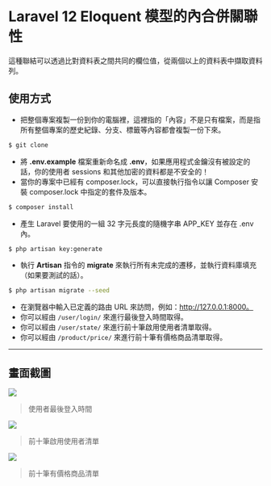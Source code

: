 # Laravel 12 Eloquent 模型的內合併關聯性

這種聯結可以透過比對資料表之間共同的欄位值，從兩個以上的資料表中擷取資料列。

## 使用方式
- 把整個專案複製一份到你的電腦裡，這裡指的「內容」不是只有檔案，而是指所有整個專案的歷史紀錄、分支、標籤等內容都會複製一份下來。
```sh
$ git clone
```
- 將 __.env.example__ 檔案重新命名成 __.env__，如果應用程式金鑰沒有被設定的話，你的使用者 sessions 和其他加密的資料都是不安全的！
- 當你的專案中已經有 composer.lock，可以直接執行指令以讓 Composer 安裝 composer.lock 中指定的套件及版本。
```sh
$ composer install
```
- 產生 Laravel 要使用的一組 32 字元長度的隨機字串 APP_KEY 並存在 .env 內。
```sh
$ php artisan key:generate
```
- 執行 __Artisan__ 指令的 __migrate__ 來執行所有未完成的遷移，並執行資料庫填充（如果要測試的話）。
```sh
$ php artisan migrate --seed
```
- 在瀏覽器中輸入已定義的路由 URL 來訪問，例如：http://127.0.0.1:8000。
- 你可以經由 `/user/login/` 來進行最後登入時間取得。
- 你可以經由 `/user/state/` 來進行前十筆啟用使用者清單取得。
- 你可以經由 `/product/price/` 來進行前十筆有價格商品清單取得。

----

## 畫面截圖
![](https://i.imgur.com/4xoOdHs.png)
> 使用者最後登入時間

![](https://i.imgur.com/rY62flL.png)
> 前十筆啟用使用者清單

![](https://i.imgur.com/G0XxatB.png)
> 前十筆有價格商品清單
